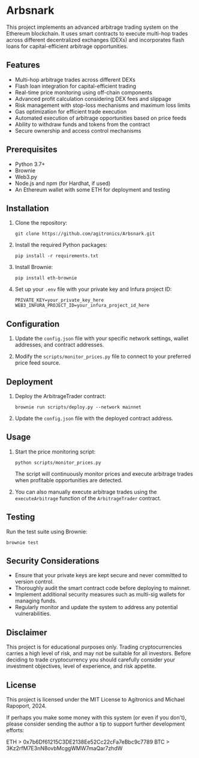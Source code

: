 # Arbsnark

This project implements an advanced arbitrage trading system on the Ethereum blockchain. It uses smart contracts to execute multi-hop trades across different decentralized exchanges (DEXs) and incorporates flash loans for capital-efficient arbitrage opportunities.

## Features

- Multi-hop arbitrage trades across different DEXs
- Flash loan integration for capital-efficient trading
- Real-time price monitoring using off-chain components
- Advanced profit calculation considering DEX fees and slippage
- Risk management with stop-loss mechanisms and maximum loss limits
- Gas optimization for efficient trade execution
- Automated execution of arbitrage opportunities based on price feeds
- Ability to withdraw funds and tokens from the contract
- Secure ownership and access control mechanisms

## Prerequisites

- Python 3.7+
- Brownie
- Web3.py
- Node.js and npm (for Hardhat, if used)
- An Ethereum wallet with some ETH for deployment and testing

## Installation

1. Clone the repository:
   ```
   git clone https://github.com/agitronics/Arbsnark.git
   ```

2. Install the required Python packages:
   ```
   pip install -r requirements.txt
   ```

3. Install Brownie:
   ```
   pip install eth-brownie
   ```

4. Set up your `.env` file with your private key and Infura project ID:
   ```
   PRIVATE_KEY=your_private_key_here
   WEB3_INFURA_PROJECT_ID=your_infura_project_id_here
   ```

## Configuration

1. Update the `config.json` file with your specific network settings, wallet addresses, and contract addresses.

2. Modify the `scripts/monitor_prices.py` file to connect to your preferred price feed source.

## Deployment

1. Deploy the ArbitrageTrader contract:
   ```
   brownie run scripts/deploy.py --network mainnet
   ```

2. Update the `config.json` file with the deployed contract address.

## Usage

1. Start the price monitoring script:
   ```
   python scripts/monitor_prices.py
   ```

   The script will continuously monitor prices and execute arbitrage trades when profitable opportunities are detected.

2. You can also manually execute arbitrage trades using the `executeArbitrage` function of the `ArbitrageTrader` contract.

## Testing

Run the test suite using Brownie:
```
brownie test
```

## Security Considerations

- Ensure that your private keys are kept secure and never committed to version control.
- Thoroughly audit the smart contract code before deploying to mainnet.
- Implement additional security measures such as multi-sig wallets for managing funds.
- Regularly monitor and update the system to address any potential vulnerabilities.

## Disclaimer

This project is for educational purposes only. Trading cryptocurrencies carries a high level of risk, and may not be suitable for all investors. Before deciding to trade cryptocurrency you should carefully consider your investment objectives, level of experience, and risk appetite.

## License

This project is licensed under the MIT License to Agitronics and Michael Rapoport, 2024.

If perhaps you make some money with this system (or even if you don't), please consider sending the author a tip to support further development efforts:

ETH > 0x7b6Df61215C3DE2138Ee52Cc22cFa7eBbc9c7789
BTC > 3Kz2rfM7E3nN8ovbMcggWMW7maQar7zhdW